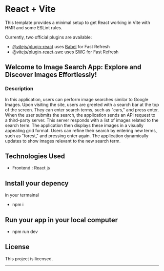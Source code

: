# React + Vite

This template provides a minimal setup to get React working in Vite with HMR and some ESLint rules.

Currently, two official plugins are available:

- [@vitejs/plugin-react](https://github.com/vitejs/vite-plugin-react/blob/main/packages/plugin-react/README.md) uses [Babel](https://babeljs.io/) for Fast Refresh
- [@vitejs/plugin-react-swc](https://github.com/vitejs/vite-plugin-react-swc) uses [SWC](https://swc.rs/) for Fast Refresh

## Welcome to Image Search App: Explore and Discover Images Effortlessly!

### Description

In this application, users can perform image searches similar to Google Images. Upon visiting the site, users are greeted with a search bar at the top of the screen. They can enter search terms, such as "cars," and press enter. When the user submits the search, the application sends an API request to a third-party server. This server responds with a list of images related to the search term. The application then displays these images in a visually appealing grid format. Users can refine their search by entering new terms, such as "forest," and pressing enter again. The application dynamically updates to show images relevant to the new search term.

## Technologies Used

- Frontend : React js

## Install your depency

in your termainal

- npm i

## Run your app in your local computer

- npm run dev

## License

This project is licensed.

---
 
